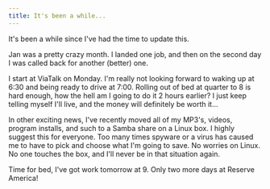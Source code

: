 ```yaml
---
title: It's been a while...
---
```


It's been a while since I've had the time to update this.

Jan was a pretty crazy month. I landed one job, and then on the second day I
was called back for another (better) one.

I start at ViaTalk on Monday. I'm really not looking forward to waking up at
6:30 and being ready to drive at 7:00. Rolling out of bed at quarter to 8 is
hard enough, how the hell am I going to do it 2 hours earlier? I just keep
telling myself I'll live, and the money will definitely be worth it...

In other exciting news, I've recently moved all of my MP3's, videos, program
installs, and such to a Samba share on a Linux box. I highly suggest this for
everyone. Too many times spyware or a virus has caused me to have to pick and
choose what I'm going to save. No worries on Linux. No one touches the box,
and I'll never be in that situation again.

Time for bed, I've got work tomorrow at 9. Only two more days at Reserve
America!
